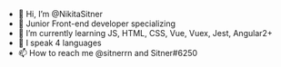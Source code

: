 - 👋 Hi, I’m @NikitaSitner
- 👀 Junior Front-end developer specializing
- 🌱 I’m currently learning JS, HTML, CSS, Vue, Vuex, Jest, Angular2+
- 💞️ I speak 4 languages
- 📫 How to reach me @sitnerrn and Sitner#6250

<!---
NikitaSitner/NikitaSitner is a ✨ special ✨ repository because its `README.md` (this file) appears on your GitHub profile.
You can click the Preview link to take a look at your changes.
--->
